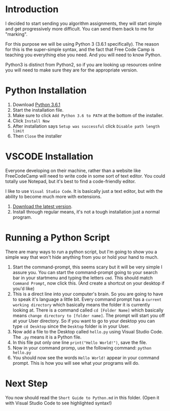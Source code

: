 # Introduction

I decided to start sending you algorithm assignments, they will start simple and get progressively more difficult. You can send them back to me for "marking".

For this purpose we will be using Python 3 (3.6.1 specifically). The reason for this is the super-simple syntax, and the fact that Free Code Camp is teaching you everything else you need. And you will need to know Python.

Python3 is distinct from Python2, so if you are looking up resources online you will need to make sure they are for the appropriate version.

# Python Installation

1. Download [Python 3.6.1](https://www.python.org/ftp/python/3.6.1/python-3.6.1-amd64-webinstall.exe)
2. Start the installation file.
3. Make sure to click `Add Python 3.6 to PATH` at the bottom of the installer.
4. Click `Install Now`
5. After installation says `Setup was successful` click `Disable path length limit`
6. Then `Close` the installer

# VSCODE Installation

Everyone developing on their machine, rather than a website like FreeCodeCamp will need to write code in some sort of text editor. You could totally use Notepad, but it's best to find a code-friendly editor.

I like to use `Visual Studio Code`. It is basically just a text editor, but with the ability to become much more with extensions.

1. [Download the latest version](https://code.visualstudio.com/).
2. Install through regular means, it's not a tough installation just a normal program.

# Running a Python Script

There are many ways to run a python script, but I'm going to show you a simple way that won't hide anything from you or hold your hand to much.

1. Start the command-prompt, this seems scary but it will be very simple I assure you. You can start the command-prompt going to your search bar in your startmenu and typing the letters `cmd`. This should match `Command Prompt`, now click this. (And create a shortcut on your desktop if you'd like)
2. This is a direct line into your computer's brain. So you are going to have to speak it's language a little bit. Every command prompt has a `current working directory` which basically means the folder it is currently looking at. There is a command called `cd [Folder Name]` which basically means `change directory to [folder name]`. The prompt will start you off at your User directory. So if you want to go to your desktop you can type `cd Desktop` since the `Desktop` folder is in your User.
3. Now add a file to the Desktop called `hello.py` using Visual Studio Code. The `.py` means it is a Python file.
4. In this file put only one line `print("Hello World!")`, save the file.
5. Now in your command promp, use the following command: `python hello.py`
6. You should now see the words `Hello World!` appear in your command prompt. This is how you will see what your programs will do.


# Next Step

You now should read the `Short Guide to Python.md` in this folder. (Open it with Visual Studio Code to see highlighted syntax!)
